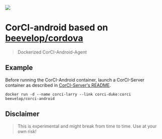 [![](https://badge.imagelayers.io/beevelop/corci-android:latest.svg)](https://imagelayers.io/?images=beevelop/corci-android:latest 'Get your own badge on imagelayers.io')

# CorCI-android based on [beevelop/cordova](https://github.com/beevelop/docker-cordova)

> Dockerized CorCI-Android-Agent

## Example
Before running the CorCI-Android container, launch a CorCI-Server container as described in [CorCI-Server's README](https://github.com/beevelop/docker-corci-server).

```
docker run -d --name corci-larry --link corci-duke:corci beevelop/corci-android
```


## Disclaimer
> This is experimental and might break from time to time. Use at your own risk!